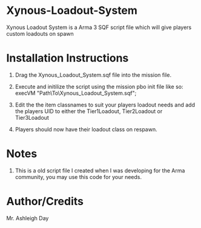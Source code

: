# Xynous-Loadout-System
Xynous Loadout System is a Arma 3 SQF script file which will give players custom loadouts on spawn

# Installation Instructions
1. Drag the Xynous_Loadout_System.sqf file into the mission file.

2. Execute and initilize the script using the mission pbo init file like so: execVM "Path\To\Xynous_Loadout_System.sqf";

3. Edit the the item classnames to suit your players loadout needs and add the players UID to either the Tier1Loadout, Tier2Loadout or Tier3Loadout

4. Players should now have their loadout class on respawn.

# Notes
1. This is a old script file I created when I was developing for the Arma community, you may use this code for your needs.

# Author/Credits
Mr. Ashleigh Day
